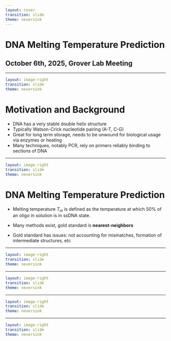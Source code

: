 ```yaml
---
layout: cover
transition: slide
theme: neversink
---
```


# DNA Melting Temperature Prediction
## October 6th, 2025, Grover Lab Meeting

---

```yaml
layout: image-right
transition: slide
theme: neversink
```

# Motivation and Background

<v-clicks>

- DNA has a very stable double helix structure 
- Typically Watson-Crick nucleotide pairing (A-T, C-G)
- Great for long term storage, needs to be unwound for biological usage via enzymes or heating
- Many techniques, notably PCR, rely on primers reliably binding to sections of DNA
</v-clicks>

---

```yaml
layout: image-right
transition: slide
theme: neversink
```

# DNA Melting Temperature Prediction

<v-clicks>

- Melting temperature $T_m$ is defined as the temperature at which 50% of an oligo in solution is in ssDNA state.

- Many methods exist, gold standard is **nearest-neighbors**

- Gold standard has issues: not accounting for mismatches, formation of intermediate structures, etc



</v-clicks>




---

```yaml
layout: image-right
transition: slide
theme: neversink
```


---

```yaml
layout: image-right
transition: slide
theme: neversink
```

---

```yaml
layout: image-right
transition: slide
theme: neversink
```

---
```yaml
layout: image-right
transition: slide
theme: neversink
```